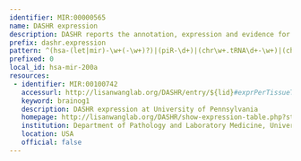 ```yaml
---
identifier: MIR:00000565
name: DASHR expression
description: DASHR reports the annotation, expression and evidence for specific RNA processing (cleavage specificity scores/entropy) of human sncRNA genes, precursor and mature sncRNA products across different human tissues and cell types. DASHR integrates information from multiple existing annotation resources for small non-coding RNAs, including microRNAs (miRNAs), Piwi-interacting (piRNAs), small nuclear (snRNAs), nucleolar (snoRNAs), cytoplasmic (scRNAs), transfer (tRNAs), tRNA fragments (tRFs), and ribosomal RNAs (rRNAs). These datasets were obtained from non-diseased human tissues and cell types and were generated for studying or profiling small non-coding RNAs. This collection references RNA expression.
prefix: dashr.expression
pattern: ^(hsa-(let|mir)-\w+(-\w+)?)|(piR-\d+)|(chr\w+.tRNA\d+-\w+)|(chr\w+.tRNA\d+-\w+-tRF\d)|((SNORD|SNORA|ACA|HBII|HBI|U)(-)?\w+)|(HY\d\+(-L\d+)?)|((LSU|SSU|5S)(-rRNA_Hsa)?(-L\d+)?)$
prefixed: 0
local_id: hsa-mir-200a
resources:
 - identifier: MIR:00100742
   accessurl: http://lisanwanglab.org/DASHR/entry/${lid}#exprPerTissueTable
   keyword: brainog1
   description: DASHR expression at University of Pennsylvania
   homepage: http://lisanwanglab.org/DASHR/show-expression-table.php?start=0
   institution: Department of Pathology and Laboratory Medicine, University of Pennsylvania, Philadelphia
   location: USA
   official: false
---
```

